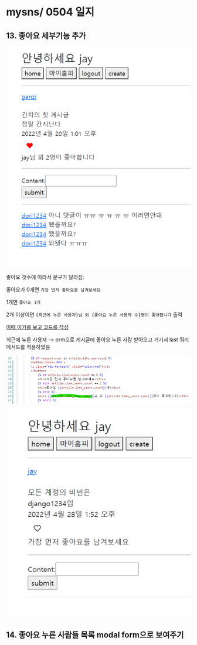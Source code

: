 # mysns/ 0504 일지

## 13. 좋아요 세부기능 추가

![0504_01.png](./record_img/0504_01.png)

좋아요 갯수에 따라서 문구가 달라짐:

좋아요가 0개면 `가장 먼저 좋아요를 남겨보세요`

1개면 `좋아요 1개`

2개 이상이면 `{최근에 누른 사용자}님 외 {좋아요 누른 사용자 수}명이 좋아합니다` 출력

[이때 이거를 보고 코드를 작성](http://pythonstudy.xyz/python/article/310-Django-%EB%AA%A8%EB%8D%B8-API)

최근에 누른 사용자 -> orm으로 게시글에 좋아요 누른 사람 받아오고 거기서 last 쿼리 메서드를 적용하였음

![0504_03.png](./record_img/0504_03.png)

![0504_02.png](./record_img/0504_02.png)



## 14. 좋아요 누른 사람들 목록 modal form으로 보여주기



